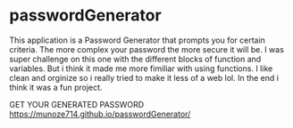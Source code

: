 # passwordGenerator
This application is a Password Generator that prompts you for certain criteria. The more complex your password the more secure it will be. I was super challenge on this one with the different blocks of function and variables. But i think it made me more fimiliar with using functions. I like clean and orginize so i really tried to make it less of a web lol. In the end i think it was a fun project.















GET YOUR GENERATED PASSWORD https://munoze714.github.io/passwordGenerator/
